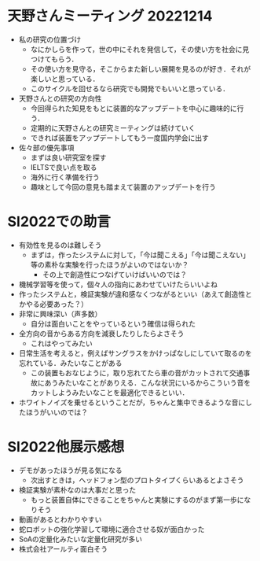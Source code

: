 # 天野さんミーティング 20221214
- 私の研究の位置づけ
  - なにかしらを作って，世の中にそれを発信して，その使い方を社会に見つけてもらう．
  - その使い方を見守る，そこからまた新しい展開を見るのが好き．それが楽しいと思っている．
  - このサイクルを回せるなら研究でも開発でもいいと思っている．
- 天野さんとの研究の方向性
  - 今回得られた知見をもとに装置的なアップデートを中心に趣味的に行う．
  - 定期的に天野さんとの研究ミーティングは続けていく
  - できれば装置をアップデートしてもう一度国内学会に出す
- 佐々部の優先事項
  - まずは良い研究室を探す
  - IELTSで良い点を取る
  - 海外に行く準備を行う
  - 趣味として今回の意見も踏まえて装置のアップデートを行う

# SI2022での助言
- 有効性を見るのは難しそう
  - まずは，作ったシステムに対して，「今は聞こえる」「今は聞こえない」等の素朴な実験を行ったほうがよいのではないか？
    - その上で創造性につなげていけばいいのでは？
- 機械学習等を使って，個々人の指向にあわせていけたらいいよね
- 作ったシステムと，検証実験が違和感なくつながるといい（あえて創造性とかやる必要あった？）
- 非常に興味深い（声多数）
  - 自分は面白いことをやっているという確信は得られた
- 全方向の音からある方向を減衰したりしたらよさそう
  - これはやってみたい
- 日常生活を考えると，例えばサングラスをかけっぱなしにしていて取るのを忘れている．みたいなことがある
  - この装置もおなじように，取り忘れてたら車の音がカットされて交通事故にあうみたいなことがありえる．こんな状況にいるからこういう音をカットしようみたいなことを最適化できるといい．
- ホワイトノイズを乗せるということだが，ちゃんと集中できるような音にしたほうがいいのでは？
# SI2022他展示感想
- デモがあったほうが見る気になる
  - 次出すときは，ヘッドフォン型のプロトタイプくらいあるとよさそう
- 検証実験が素朴なのは大事だと思った
  - もっと装置自体にできることをちゃんと実験にするのがまず第一歩になりそう
- 動画があるとわかりやすい
- 蛇ロボットの強化学習して環境に適合させる奴が面白かった
- SoAの定量化みたいな定量化研究が多い
- 株式会社アールティ面白そう